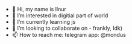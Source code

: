 - 👋 Hi, my name is Ilnur
- 👀 I’m interested in digitial part of world
- 🌱 I’m currently learning js 
- 💞️ I’m looking to collaborate on - frankly, Idk) 
- 📫 How to reach me: telegram app: @mondus

<!---
Mondus-Bridge/Mondus-Bridge is a ✨ special ✨ repository because its `README.md` (this file) appears on your GitHub profile.
You can click the Preview link to take a look at your changes.
--->
